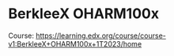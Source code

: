 # BerkleeX OHARM100x

Course: https://learning.edx.org/course/course-v1:BerkleeX+OHARM100x+1T2023/home
